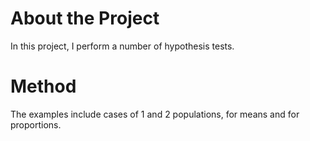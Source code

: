 # About the Project
In this project, I perform a number of hypothesis tests. 

# Method
The examples include cases of 1 and 2 populations, for means and for proportions. 
